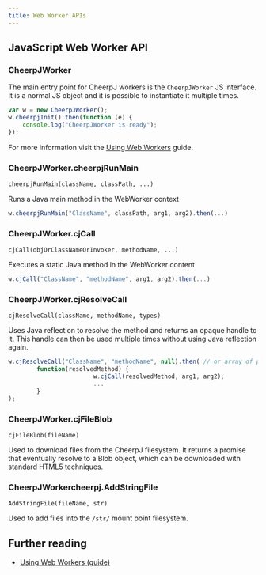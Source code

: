 ```yaml
---
title: Web Worker APIs
---
```


## JavaScript Web Worker API

### CheerpJWorker

The main entry point for CheerpJ workers is the `CheerpJWorker` JS interface. It is a normal JS object and it is possible to instantiate it multiple times.

```js
var w = new CheerpJWorker();
w.cheerpjInit().then(function (e) {
	console.log("CheerpJWorker is ready");
});
```

For more information visit the [Using Web Workers](/cheerpj3/guides/Using-web-workers) guide.

### CheerpJWorker.cheerpjRunMain

`cheerpjRunMain(className, classPath, ...)`

Runs a Java main method in the WebWorker context

```js
w.cheerpjRunMain("ClassName", classPath, arg1, arg2).then(...)
```

### CheerpJWorker.cjCall

`cjCall(objOrClassNameOrInvoker, methodName, ...)`

Executes a static Java method in the WebWorker content

```js
w.cjCall("ClassName", "methodName", arg1, arg2).then(...)
```

### CheerpJWorker.cjResolveCall

`cjResolveCall(className, methodName, types)`

Uses Java reflection to resolve the method and returns an opaque handle to it. This handle can then be used multiple times without using Java reflection again.

```js
w.cjResolveCall("ClassName", "methodName", null).then( // or array of parameter types if methodName is not unique
        function(resolvedMethod) {
                        w.cjCall(resolvedMethod, arg1, arg2);
                        ...
        }
);
```

### CheerpJWorker.cjFileBlob

`cjFileBlob(fileName)`

Used to download files from the CheerpJ filesystem. It returns a promise that eventually resolve to a Blob object, which can be downloaded with standard HTML5 techniques.

### CheerpJWorkercheerpj.AddStringFile

`AddStringFile(fileName, str)`

Used to add files into the `/str/` mount point filesystem.

## Further reading

- [Using Web Workers (guide)](/cheerpj3/guides/Using-web-workers)
